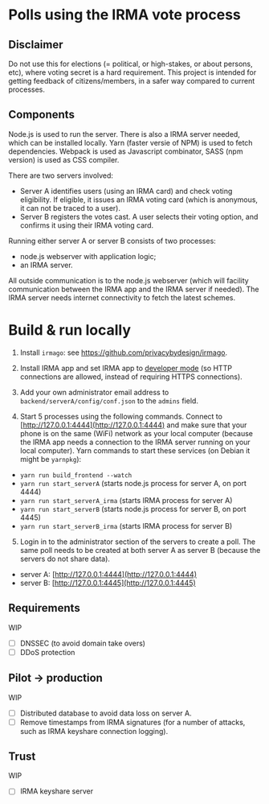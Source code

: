 # Polls using the IRMA vote process

## Disclaimer
Do not use this for elections (= political, or high-stakes, or about persons, etc), where voting secret is a hard requirement. This project is intended for getting feedback of citizens/members, in a safer way compared to current processes.

## Components

Node.js is used to run the server. There is also a IRMA server needed, which can be installed locally.
Yarn (faster versie of NPM) is used to fetch dependencies.
Webpack is used as Javascript combinator, SASS (npm version) is used as CSS compiler.

There are two servers involved:
- Server A identifies users (using an IRMA card) and check voting eligibility. If eligible, it issues an IRMA voting card (which is anonymous, it can not be traced to a user).
- Server B registers the votes cast. A user selects their voting option, and confirms it using their IRMA voting card.

Running either server A or server B consists of two processes:
- node.js webserver with application logic;
- an IRMA server.

All outside communication is to the node.js webserver (which will facility communication between the IRMA app and the IRMA server if needed). The IRMA server needs internet connectivity to fetch the latest schemes.

# Build & run locally

1. Install `irmago`: see https://github.com/privacybydesign/irmago.

2. Install IRMA app and set IRMA app to [developer mode](https://irma.app/docs/irma-app/) (so HTTP connections are allowed, instead of requiring HTTPS connections).

3. Add your own administrator email address to `backend/serverA/config/conf.json` to the `admins` field.

4. Start 5 processes using the following commands. Connect to [http://127.0.0.1:4444](http://127.0.0.1:4444) and make sure that your phone is on the same (WiFi) network as your local computer (because the IRMA app needs a connection to the IRMA server running on your local computer). Yarn commands to start these services (on Debian it might be `yarnpkg`):
  - `yarn run build_frontend --watch`
  - `yarn run start_serverA` (starts node.js process for server A, on port 4444)
  - `yarn run start_serverA_irma` (starts IRMA process for server A)
  - `yarn run start_serverB` (starts node.js process for server B, on port 4445)
  - `yarn run start_serverB_irma` (starts IRMA process for server B)

5. Login in to the administrator section of the servers to create a poll. The same poll needs to be created at both server A as server B (because the servers do not share data).
  - server A: [http://127.0.0.1:4444](http://127.0.0.1:4444)
  - server B: [http://127.0.0.1:4445](http://127.0.0.1:4445)

## Requirements

WIP

- [ ] DNSSEC (to avoid domain take overs)
- [ ] DDoS protection

## Pilot -> production

WIP

- [ ] Distributed database to avoid data loss on server A.
- [ ] Remove timestamps from IRMA signatures (for a number of attacks, such as IRMA keyshare connection logging).

## Trust

WIP

- [ ] IRMA keyshare server
